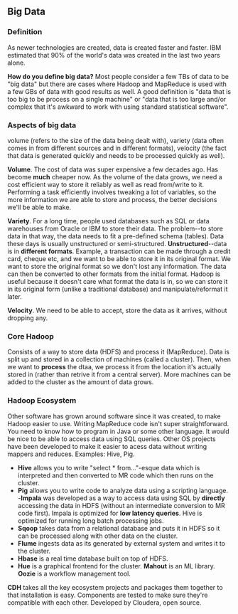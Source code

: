 ## Big Data

### Definition

As newer technologies are created, data is created faster and faster. IBM
estimated that 90% of the world's data was created in the last two years alone.

**How do you define big data?** Most people consider a few TBs of data to be
"big data" but there are cases where Hadoop and MapReduce is used with a few GBs
of data with good results as well. A good definition is "data that is too big to
be process on a single machine" or "data that is too large and/or complex that
it's awkward to work with using standard statistical software".

### Aspects of big data

volume (refers to the size of the data being dealt with),
variety (data often comes in from different sources and in different formats),
velocity (the fact that data is generated quickly and needs to be processed
quickly as well).

**Volume**. The cost of data was super expensive a few decades ago. Has become
**much** cheaper now. As the volume of the data grows, we need a cost
efficient way to store it reliably as well as read from/write to it.
Performing a task efficiently involves tweaking a lot of variables, so the
more information we are able to store and process, the better decisions we'll
be able to make.

**Variety**. For a long time, people used databases such as SQL or data
warehouses from Oracle or IBM to store their data. The problem--to store data in
that way, the data needs to fit a pre-defined schema (tables). Data these days
is usually unstructured or semi-structured. **Unstructured**--data is in
**different formats**. Example, a transaction can be made through a credit
card, cheque etc, and we want to be able to store it in its original
format. We want to store the original format so we don't lost any
information. The data can then be converted to other formats from the
initial format. Hadoop is useful because it doesn't care what format the data
is in, so we can store it in its original form (unlike a traditional
database) and manipulate/reformat it later.

**Velocity**. We need to be able to accept, store the data as it arrives,
without dropping any.

### Core Hadoop

Consists of a way to store data (HDFS) and process it (MapReduce). Data is
split up and stored in a collection of machines (called a cluster). Then, when
we want to **process** the dtaa, we process it from the location it's
actually stored in (rather than retrive it from a central server). More
machines can be added to the cluster as the amount of data grows.

### Hadoop Ecosystem

Other software has grown around software since it was created, to make Hadoop
easier to use. Writing MapReduce code isn't super straightforward. You need to
know how to program in Java or some other language. It would be nice to be able
to access data using SQL queries. Other OS projects have been developed to make
it easier to acess data without writing mappers and reduces. Examples: Hive,
Pig.

- **Hive** allows you to write "select * from..."-esque data which is
  interpreted and then converted to MR code which then runs on the cluster.
- **Pig** allows you to write code to analyze data using a scripting language.
-**Impala** was developed as a way to access data using SQL by **directly**
accessing the data in HDFS (without an intermediate conversion to MR code
first). Impala is optimized for **low latency queries**. Hive is optimized for
running long batch processing jobs.
- **Sqoop** takes data from a relational database and puts it in HDFS so it can
  be processed along with other data on the cluster.
- **Flume** ingests data as its generated by external system and writes it to
  the cluster.
- **Hbase** is a real time database built on top of HDFS.
- **Hue** is a graphical frontend for the cluster. **Mahout** is an ML library.
  **Oozie** is a workflow management tool.

**CDH** takes all the key ecosystem projects and packages them together to
that installation is easy. Components are tested to make sure they're
compatible with each other. Developed by Cloudera, open source.
